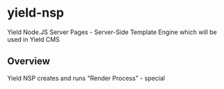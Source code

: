 # yield-nsp
Yield Node.JS Server Pages - Server-Side Template Engine which will be used in Yield CMS

## Overview
Yield NSP creates and runs "Render Process" - special
